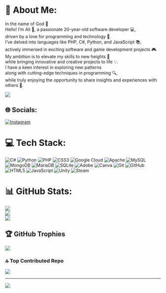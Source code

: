 # 💫 About Me:
In the name of God 🙏<br>Hello! I’m Ali 👋, a passionate 20-year-old software developer 💻,<br>driven by a love for programming and technology 🌟.<br>I’ve delved into languages like PHP, C#, Python, and JavaScript 📚,<br>actively immersed in exciting software and game development projects 🎮.<br>My ambition is to elevate my skills to new heights 🚀<br>while bringing innovative and creative projects to life 💡.<br>I have a keen interest in exploring new patterns<br>along with cutting-edge techniques in programming 🔍,<br>while truly enjoying the opportunity to share insights and experiences with others 🤝.

<a href="https://www.coffeebede.com/eleement"><img class="img-fluid" src="https://coffeebede.ir/DashboardTemplateV2/app-assets/images/banner/default-yellow.svg" /></a>
## 🌐 Socials:
[![Instagram](https://img.shields.io/badge/Instagram-%23E4405F.svg?logo=Instagram&logoColor=white)](https://instagram.com/alip.ap20) 

# 💻 Tech Stack:
![C#](https://img.shields.io/badge/c%23-%23239120.svg?style=for-the-badge&logo=csharp&logoColor=white) ![Python](https://img.shields.io/badge/python-3670A0?style=for-the-badge&logo=python&logoColor=ffdd54) ![PHP](https://img.shields.io/badge/php-%23777BB4.svg?style=for-the-badge&logo=php&logoColor=white) ![CSS3](https://img.shields.io/badge/css3-%231572B6.svg?style=for-the-badge&logo=css3&logoColor=white) ![Google Cloud](https://img.shields.io/badge/GoogleCloud-%234285F4.svg?style=for-the-badge&logo=google-cloud&logoColor=white) ![Apache](https://img.shields.io/badge/apache-%23D42029.svg?style=for-the-badge&logo=apache&logoColor=white) ![MySQL](https://img.shields.io/badge/mysql-4479A1.svg?style=for-the-badge&logo=mysql&logoColor=white) ![MongoDB](https://img.shields.io/badge/MongoDB-%234ea94b.svg?style=for-the-badge&logo=mongodb&logoColor=white) ![MariaDB](https://img.shields.io/badge/MariaDB-003545?style=for-the-badge&logo=mariadb&logoColor=white) ![SQLite](https://img.shields.io/badge/sqlite-%2307405e.svg?style=for-the-badge&logo=sqlite&logoColor=white) ![Adobe](https://img.shields.io/badge/adobe-%23FF0000.svg?style=for-the-badge&logo=adobe&logoColor=white) ![Canva](https://img.shields.io/badge/Canva-%2300C4CC.svg?style=for-the-badge&logo=Canva&logoColor=white) ![Git](https://img.shields.io/badge/git-%23F05033.svg?style=for-the-badge&logo=git&logoColor=white) ![GitHub](https://img.shields.io/badge/github-%23121011.svg?style=for-the-badge&logo=github&logoColor=white) ![HTML5](https://img.shields.io/badge/html5-%23E34F26.svg?style=for-the-badge&logo=html5&logoColor=white) ![JavaScript](https://img.shields.io/badge/javascript-%23323330.svg?style=for-the-badge&logo=javascript&logoColor=%23F7DF1E) ![Unity](https://img.shields.io/badge/unity-%23000000.svg?style=for-the-badge&logo=unity&logoColor=white) ![Steam](https://img.shields.io/badge/steam-%23000000.svg?style=for-the-badge&logo=steam&logoColor=white)
# 📊 GitHub Stats:
![](https://github-readme-stats.vercel.app/api?username=ElEeCTRoN&theme=nord&hide_border=false&include_all_commits=true&count_private=true)<br/>
![](https://github-readme-streak-stats.herokuapp.com/?user=ElEeCTRoN&theme=nord&hide_border=false)<br/>
![](https://github-readme-stats.vercel.app/api/top-langs/?username=ElEeCTRoN&theme=nord&hide_border=false&include_all_commits=true&count_private=true&layout=compact)

## 🏆 GitHub Trophies
![](https://github-profile-trophy.vercel.app/?username=ElEeCTRoN&theme=nord&no-frame=false&no-bg=false&margin-w=4)

### 🔝 Top Contributed Repo
![](https://github-contributor-stats.vercel.app/api?username=ElEeCTRoN&limit=5&theme=nord&combine_all_yearly_contributions=true)

---
[![](https://visitcount.itsvg.in/api?id=ElEeCTRoN&icon=0&color=0)](https://visitcount.itsvg.in)


